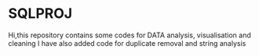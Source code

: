 # SQLPROJ
Hi,this repository contains some codes for DATA analysis, visualisation and cleaning
I have also added code for duplicate removal and string analysis
